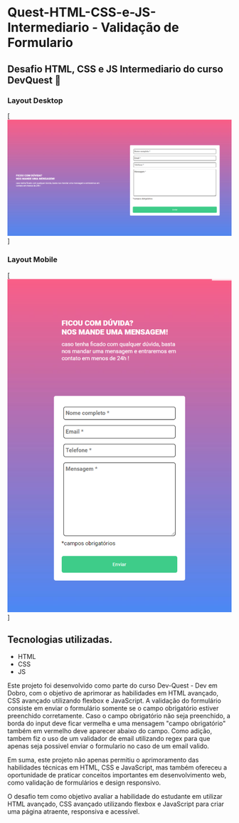 # Quest-HTML-CSS-e-JS-Intermediario - Validação de Formulario

## Desafio HTML, CSS e JS Intermediario do curso DevQuest 🚀


### Layout Desktop

[<img src="./src/images/Desktop.png">]

### Layout Mobile

[<img src="./src/images/mobile.png">]

## Tecnologias utilizadas.

- HTML
- CSS
- JS

Este projeto foi desenvolvido como parte do curso Dev-Quest - Dev em Dobro, com o objetivo de aprimorar as habilidades em HTML avançado, CSS avançado utilizando flexbox e JavaScript. A validação do formulário consiste em enviar o formulário somente se o campo obrigatório estiver preenchido corretamente. Caso o campo obrigatório não seja preenchido, a borda do input deve ficar vermelha e uma mensagem "campo obrigatório" também em vermelho deve aparecer abaixo do campo.
Como adição, tambem fiz o uso de um validador de email utilizando regex para que apenas seja possivel enviar o formulario no caso de um email valido.

Em suma, este projeto não apenas permitiu o aprimoramento das habilidades técnicas em HTML, CSS e JavaScript, mas também ofereceu a oportunidade de praticar conceitos importantes em desenvolvimento web, como validação de formulários e design responsivo.

O desafio tem como objetivo avaliar a habilidade do estudante em utilizar HTML avançado, CSS avançado utilizando flexbox e JavaScript para criar uma página atraente, responsiva e acessível.
